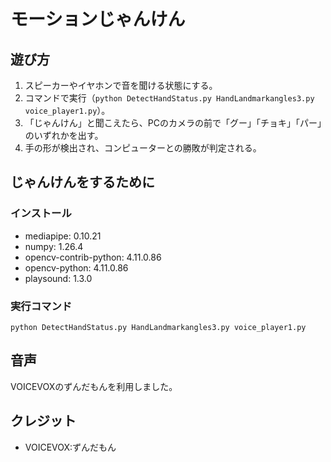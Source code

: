 # モーションじゃんけん

## 遊び方

1. スピーカーやイヤホンで音を聞ける状態にする。           
2. コマンドで実行（`python DetectHandStatus.py HandLandmarkangles3.py voice_player1.py`）。
3. 「じゃんけん」と聞こえたら、PCのカメラの前で「グー」「チョキ」「パー」のいずれかを出す。
4. 手の形が検出され、コンピューターとの勝敗が判定される。

## じゃんけんをするために

### インストール
- mediapipe: 0.10.21
- numpy: 1.26.4
- opencv-contrib-python: 4.11.0.86
- opencv-python: 4.11.0.86
- playsound: 1.3.0

### 実行コマンド
```
python DetectHandStatus.py HandLandmarkangles3.py voice_player1.py
```

## 音声
VOICEVOXのずんだもんを利用しました。

## クレジット
- VOICEVOX:ずんだもん
